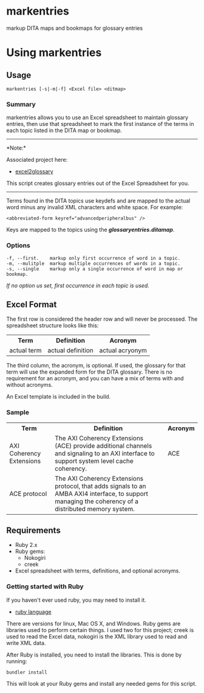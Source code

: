 # markentries
markup DITA maps and bookmaps for glossary entries

# Using markentries

## Usage
```
markentries [-s|-m|-f] <Excel file> <ditmap>
```
### Summary
markentries allows you to use an Excel spreadsheet to maintain glossary entries, then use that spreadsheet to mark the first instance of the terms in each topic listed in the DITA map or bookmap.

<hr>
*Note:* 

Associated project here: 
- [excel2glossary](https://github.com/wbrisett/excel2glossary) 

This script creates glossary entries out of the Excel Spreadsheet for you.
<hr>

Terms found in the DITA topics use keydefs and are mapped to the actual word minus any invalid XML characters and white space. For example:
```
<abbreviated-form keyref="advancedperipheralbus" />
```
Keys are mapped to the topics using the ***glossaryentries.ditamap***. 

### Options
    -f, --first.    markup only first occurrence of word in a topic.
    -m, --mulitple  markup multiple occurrences of words in a topic.
    -s, --single    markup only a single occurrence of word in map or bookmap.

*If no option us set, first occurrence in each topic is used.* 

## Excel Format
The first row is considered the header row and will never be processed. The spreadsheet structure looks like this:

<table>
<tr>
	<th>Term</th>
	<th>Definition</th>
	<th>Acronym</th>
</tr>
<tr>
	<td>actual term</td>
	<td>actual definition</td>
	<td>actual acryonym</td>
</tr>
</table>

The third column, the acronym, is optional. If used, the glossary for that term will use the expanded form for the DITA glossary. There is no requirement for an acronym, and you can have a mix of terms with and without acronyms. 

An Excel template is included in the build.

### Sample

<table>
<tr>
	<th>Term</th>
	<th>Definition</th>
	<th>Acronym</th>
</tr>
<tr>
	<td>AXI Coherency Extensions</td>
	<td>The AXI Coherency Extensions (ACE) provide additional channels and signaling to an AXI interface to support system level cache coherency.</td>
	<td>ACE</td>
</tr>
<tr>
<td>ACE protocol</td>
<td>The AXI Coherency Extensions protocol, that adds signals to an AMBA AXI4 interface, to support managing the coherency of a distributed memory system.</td>
<td></td>
</table>

## Requirements

* Ruby 2.x
* Ruby gems: 
  * Nokogiri
  * creek
* Excel spreadsheet with terms, definitions, and optional acronyms.


### Getting started with Ruby

If you haven't ever used ruby, you may need to install it. 

- [ruby language](https://www.ruby-lang.org/en/downloads/)

There are versions for linux, Mac OS X, and Windows.
Ruby gems are libraries used to perform certain things. I used two for this project; creek is used to read the Excel data, nokogiri is the XML library used to read and write XML data. 

After Ruby is installed, you need to install the libraries. This is done by running: 
```
bundler install
```
This will look at your Ruby gems and install any needed gems for this script. 
